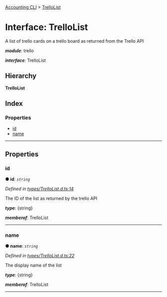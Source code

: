 [Accounting CLI](../README.md) > [TrelloList](../interfaces/trellolist.md)

# Interface: TrelloList

A list of trello cards on a trello board as returned from the Trello API

*__module__*: trello

*__interface__*: TrelloList

## Hierarchy

**TrelloList**

## Index

### Properties

* [id](trellolist.md#id)
* [name](trellolist.md#name)

---

## Properties

<a id="id"></a>

###  id

**● id**: *`string`*

*Defined in [types/TrelloList.d.ts:14](https://github.com/daniellacosse/accounting-cli/blob/68d2886/types/TrelloList.d.ts#L14)*

The ID of the list as returned by the trello API

*__type__*: {string}

*__memberof__*: TrelloList

___
<a id="name"></a>

###  name

**● name**: *`string`*

*Defined in [types/TrelloList.d.ts:22](https://github.com/daniellacosse/accounting-cli/blob/68d2886/types/TrelloList.d.ts#L22)*

The display name of the list

*__type__*: {string}

*__memberof__*: TrelloList

___

